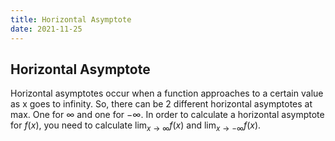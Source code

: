 ```yaml
---
title: Horizontal Asymptote
date: 2021-11-25
---
```

## Horizontal Asymptote
Horizontal asymptotes occur when a function approaches to a certain value as x goes to infinity. So, there can be 2 different horizontal asymptotes at max. One for $\infty$ and one for $-\infty$. In order to calculate a horizontal asymptote for $f(x)$, you need to calculate $\lim_{x\to \infty}f(x)$ and $\lim_{x\to -\infty}f(x)$.
